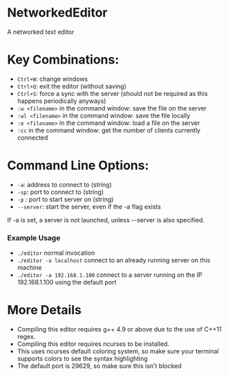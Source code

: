 # NetworkedEditor
A networked text editor

# Key Combinations:
  - `Ctrl+W`: change windows
  - `Ctrl+Q`: exit the editor (without saving)
  - `Ctrl+S`: force a sync with the server (should  not be required as this happens periodically anyways)
  - `:w <filename>` in the command window: save the file on the server
  - `:wl <filename>` in the command window: save the file locally
  - `:e <filename>` in the command window: load a file on the server
  - `:cc` in the command window: get the number of clients currently connected

# Command Line Options:
  - `-a`:  address to connect to (string)
  - `-sp`: port to connect to (string)
  - `-p` : port to start server on (string)
  - `--server`: start the server, even if the -a flag exists

If -a is set, a server is not launched, unless --server is also specified.

### Example Usage
  - `./editor` normal invocation
  - `./editor -a localhost` connect to an already running server on this machine
  - `./editor -a 192.168.1.100` connect to a server running on the IP 192.168.1.100 using the default port

# More Details
   - Compiling this editor requires g++ 4.9 or above due to the use of C++11 regex. 
   - Compiling this editor requires ncurses to be installed.
   - This uses ncurses default coloring system, so make sure your terminal supports colors to see the syntax highlighting
   - The default port is 29629, so make sure this isn't blocked
